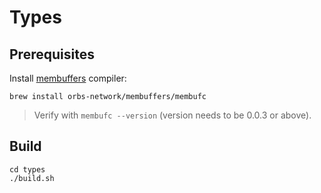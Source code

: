 # Types

## Prerequisites

Install [membuffers](https://github.com/orbs-network/membuffers) compiler:
```
brew install orbs-network/membuffers/membufc
```

> Verify with `membufc --version` (version needs to be 0.0.3 or above).
  
## Build

```
cd types
./build.sh
```